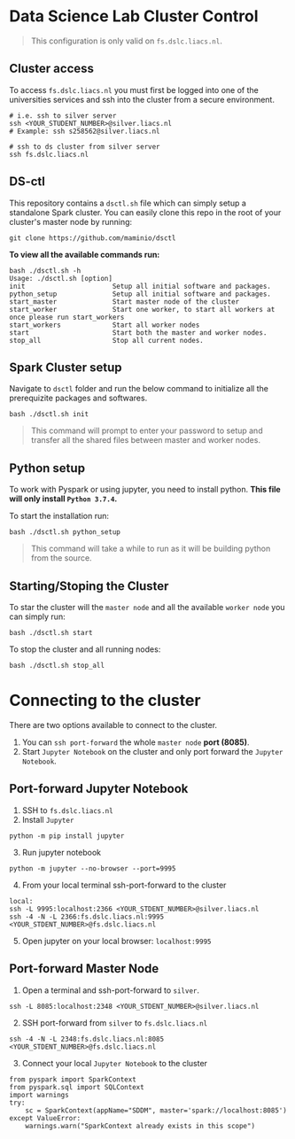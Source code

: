 # Data Science Lab Cluster Control

> This configuration is only valid on `fs.dslc.liacs.nl`.


## Cluster access

To access `fs.dslc.liacs.nl` you must first be logged into one of the universities services and ssh into the cluster from a secure environment. 
```
# i.e. ssh to silver server 
ssh <YOUR_STUDENT_NUMBER>@silver.liacs.nl  
# Example: ssh s258562@silver.liacs.nl

# ssh to ds cluster from silver server
ssh fs.dslc.liacs.nl

```


## DS-ctl
This repository contains a `dsctl.sh` file which can simply setup a standalone Spark cluster. 
You can easily clone this repo in the root of your cluster's master node by running: 
```
git clone https://github.com/maminio/dsctl

```

**To view all the available commands run:**
```
bash ./dsctl.sh -h
Usage: ./dsctl.sh [option]
init                      Setup all initial software and packages.
python_setup              Setup all initial software and packages.
start_master              Start master node of the cluster
start_worker              Start one worker, to start all workers at once please run start_workers
start_workers             Start all worker nodes
start                     Start both the master and worker nodes.
stop_all                  Stop all current nodes.
```

## Spark Cluster setup

Navigate to `dsctl` folder and run the below command to initialize all the prerequizite packages and softwares.
```
bash ./dsctl.sh init
```
> This command will prompt to enter your password to setup and transfer all the shared files between master and worker nodes.


## Python setup 

To work with Pyspark or using jupyter, you need to install python. 
**This file will only install `Python 3.7.4`.**

To start the installation run: 
```
bash ./dsctl.sh python_setup
```

> This command will take a while to run as it will be building python from the source.


## Starting/Stoping the Cluster

To star the cluster will the `master node` and all the available `worker node` you can simply run:
```
bash ./dsctl.sh start
```
To stop the cluster and all running nodes:

```
bash ./dsctl.sh stop_all
```

# Connecting to the cluster 

There are two options available to connect to the cluster. 
1. You can `ssh port-forward` the whole `master node` **port (8085)**. 
2. Start `Jupyter Notebook` on the cluster and only port forward the `Jupyter Notebook`. 

## Port-forward Jupyter Notebook

1. SSH to `fs.dslc.liacs.nl`
2. Install `Jupyter`
```
python -m pip install jupyter
```
3. Run jupyter notebook
```
python -m jupyter --no-browser --port=9995
```
4. From your local terminal ssh-port-forward to the cluster
```
local: 
ssh -L 9995:localhost:2366 <YOUR_STDENT_NUMBER>@silver.liacs.nl  
ssh -4 -N -L 2366:fs.dslc.liacs.nl:9995 <YOUR_STDENT_NUMBER>@fs.dslc.liacs.nl
```
5. Open jupyter on your local browser: `localhost:9995`

## Port-forward Master Node

1. Open a terminal and ssh-port-forward to `silver`.
```
ssh -L 8085:localhost:2348 <YOUR_STDENT_NUMBER>@silver.liacs.nl  
```
2. SSH port-forward from `silver` to `fs.dslc.liacs.nl`

```
ssh -4 -N -L 2348:fs.dslc.liacs.nl:8085 <YOUR_STDENT_NUMBER>@fs.dslc.liacs.nl
```
3. Connect your local `Jupyter Notebook` to the cluster
```
from pyspark import SparkContext
from pyspark.sql import SQLContext
import warnings
try:
    sc = SparkContext(appName="SDDM", master='spark://localhost:8085')
except ValueError:
    warnings.warn("SparkContext already exists in this scope")
```






